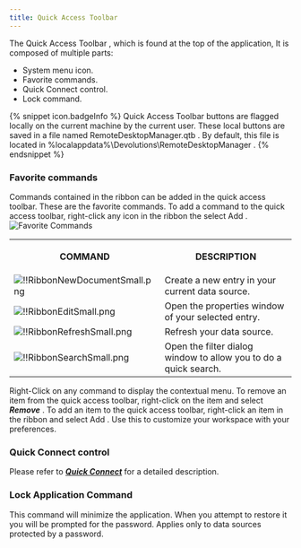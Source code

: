 ```yaml
---
title: Quick Access Toolbar
---
```

The Quick Access Toolbar , which is found at the top of the application, It is composed of multiple parts:  

* System menu icon. 
* Favorite commands. 
* Quick Connect control. 
* Lock command. 

{% snippet icon.badgeInfo %} 
Quick Access Toolbar buttons are flagged locally on the current machine by the current user. These local buttons are saved in a file named RemoteDesktopManager.qtb . By default, this file is located in %localappdata%\Devolutions\RemoteDesktopManager . 
{% endsnippet %}
 
### Favorite commands 

Commands contained in the ribbon can be added in the quick access toolbar. These are the favorite commands. To add a command to the quick access toolbar, right-click any icon in the ribbon the select Add .  
![Favorite Commands](/img/en/rdm/windows/clip11178.png) 

<table>
	<tr>
		<th>

COMMAND 
		</th>
		<th>
DESCRIPTION 
		</th>
	</tr>
	<tr>
		<td>
![!!RibbonNewDocumentSmall.png](/img/common/RibbonNewDocumentSmall.png) 
		</td>
		<td>
Create a new entry in your current data source. 
		</td>
	</tr>
	<tr>
		<td>
![!!RibbonEditSmall.png](/img/common/RibbonEditSmall.png) 
		</td>
		<td>
Open the properties window of your selected entry. 
		</td>
	</tr>
	<tr>
		<td>
![!!RibbonRefreshSmall.png](/img/common/RibbonRefreshSmall.png) 
		</td>
		<td>
Refresh your data source. 
		</td>
	</tr>
	<tr>
		<td>
![!!RibbonSearchSmall.png](/img/common/RibbonSearchSmall.png) 
		</td>
		<td>
Open the filter dialog window to allow you to do a quick search. 
		</td>
	</tr>
</table>

Right-Click on any command to display the contextual menu. To remove an item from the quick access toolbar, right-click on the item and select ***Remove*** . To add an item to the quick access toolbar, right-click an item in the ribbon and select Add . Use this to customize your workspace with your preferences. 

### Quick Connect control 

Please refer to [***Quick Connect***]() for a detailed description. 

### Lock Application Command 

This command will minimize the application. When you attempt to restore it you will be prompted for the password. Applies only to data sources protected by a password. 
